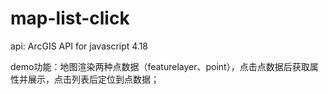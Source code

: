 # map-list-click

api: ArcGIS API for javascript 4.18

demo功能：地图渲染两种点数据（featurelayer、point），点击点数据后获取属性并展示，点击列表后定位到点数据；
